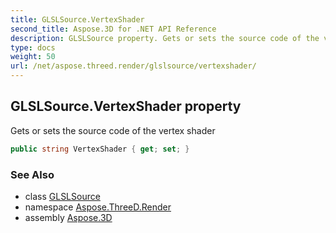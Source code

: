 ```yaml
---
title: GLSLSource.VertexShader
second_title: Aspose.3D for .NET API Reference
description: GLSLSource property. Gets or sets the source code of the vertex shader
type: docs
weight: 50
url: /net/aspose.threed.render/glslsource/vertexshader/
---
```

## GLSLSource.VertexShader property

Gets or sets the source code of the vertex shader

```csharp
public string VertexShader { get; set; }
```

### See Also

* class [GLSLSource](../)
* namespace [Aspose.ThreeD.Render](../../../aspose.threed.render/)
* assembly [Aspose.3D](../../../)


